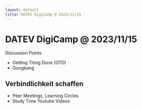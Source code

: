 ```yaml
---
layout: default
title: DATEV DigiCamp @ 2023/11/15
---
```


# DATEV DigiCamp @ 2023/11/15


Discussion Points

- Getting Thing Done (GTD)
- Gongbang

## Verbindlichkeit schaffen
- Peer Meetings, Learning Circles
- Study Time Youtube Videos

